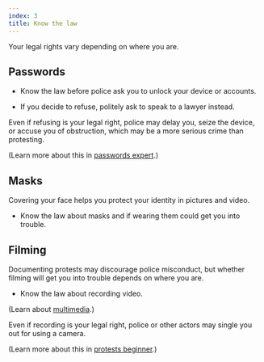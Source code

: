 ```yaml
---
index: 3
title: Know the law
---
```

Your legal rights vary depending on where you are. 

## Passwords 

*	Know the law before police ask you to unlock your device or accounts. 

*	If you decide to refuse, politely ask to speak to a lawyer instead. 

Even if refusing is your legal right, police may delay you, seize the device, or accuse you of obstruction, which may be a more serious crime than protesting. 

(Learn more about this in [passwords expert](umbrella://information/passwords/expert).)

## Masks

Covering your face helps you protect your identity in pictures and video.

*	Know the law about masks and if wearing them could get you into trouble. 

## Filming

Documenting protests may discourage police misconduct, but whether filming will get you into trouble depends on where you are.

*	Know the law about recording video.

(Learn about [multimedia](umbrella://communications/online-privacy/beginner/multimedia).)

Even if recording is your legal right, police or other actors may single you out for using a camera.  

(Learn more about this in [protests beginner](umbrella://work/protests/beginner).)